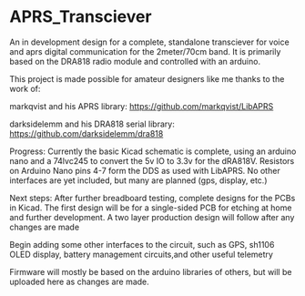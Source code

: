# APRS_Transciever
An in development design for a complete, standalone transciever for voice and aprs digital communication for the 2meter/70cm band. It is primarily based on the DRA818 radio module and controlled with an arduino. 

This project is made possible for amateur designers like me thanks to the work of:

markqvist and his APRS library:
https://github.com/markqvist/LibAPRS

darksidelemm and his DRA818 serial library:
https://github.com/darksidelemm/dra818

Progress:
Currently the basic Kicad schematic is complete, using an arduino nano and a 74lvc245 to convert the 5v IO to 3.3v for the dRA818V. Resistors on Arduino Nano pins 4-7 form the DDS as used with LibAPRS. No other interfaces are yet included, but many are planned (gps, display, etc.)

Next steps:
After further breadboard testing, complete designs for the PCBs in Kicad. The first design will be for a single-sided PCB for etching at home and further development. A two layer production design will follow after any changes are made

Begin adding some other interfaces to the circuit, such as GPS, sh1106 OLED display, battery management circuits,and other useful telemetry

Firmware will mostly be based on the arduino libraries of others, but will be uploaded here as changes are made. 
